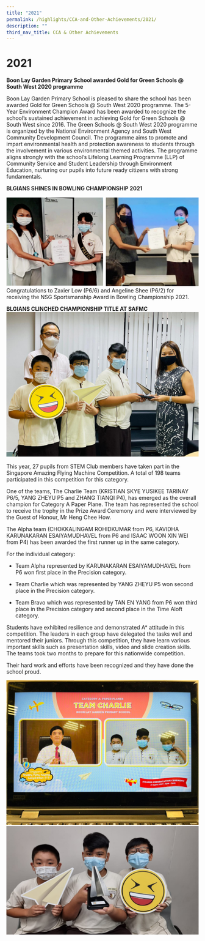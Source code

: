 ```yaml
---
title: "2021"
permalink: /highlights/CCA-and-Other-Achievements/2021/
description: ""
third_nav_title: CCA & Other Achievements
---
```

# 2021
**Boon Lay Garden Primary School awarded Gold for Green Schools @ South West 2020 programme**

Boon Lay Garden Primary School is pleased to share the school has been awarded Gold for Green Schools @ South West 2020 programme. The 5-Year Environment Champion Award has been awarded to recognize the school’s sustained achievement in achieving Gold for Green Schools @ South West since 2016. The Green Schools @ South West 2020 programme is organized by the National Environment Agency and South West Community Development Council. The programme aims to promote and impart environmental health and protection awareness to students through the involvement in various environmental themed activities. The programme aligns strongly with the school’s Lifelong Learning Programme (LLP) of Community Service and Student Leadership through Environment Education, nurturing our pupils into future ready citizens with strong fundamentals.


**BLGIANS SHINES IN BOWLING CHAMPIONSHIP 2021**

![](/images/Screenshot%207.png)
Congratulations to Zaxier Low (P6/6) and Angeline Shee (P6/2) for receiving the NSG Sportsmanship Award in Bowling Championship 2021. 

**BLGIANS CLINCHED CHAMPIONSHIP TITLE AT SAFMC**
![](/images/web1.jpg)

This year, 27 pupils from STEM Club members have taken part in the Singapore Amazing Flying Machine Competition. A total of 198 teams participated in this competition for this category.

 One of the teams, The Charlie Team (KRISTIAN SKYE YUSIKEE TARINAY P6/5, YANG ZHEYU P5 and ZHANG TIANQI P4), has emerged as the overall champion for Category A Paper Plane. The team has represented the school to receive the trophy in the Prize Award Ceremony and were interviewed by the Guest of Honour, Mr Heng Chee How.

 The Alpha team (CHOKKALINGAM ROHIDKUMAR from P6, KAVIDHA KARUNAKARAN ESAIYAMUDHAVEL from P6 and ISAAC WOON XIN WEI from P4) has been awarded the first runner up in the same category.

 For the individual category:

* Team Alpha represented by KARUNAKARAN ESAIYAMUDHAVEL from P6 won first place in the Precision category.

* Team Charlie which was represented by YANG ZHEYU P5 won second place in the Precision category.

* Team Bravo which was represented by TAN EN YANG from P6 won third place in the Precision category and second place in the Time Aloft category.

 Students have exhibited resilience and demonstrated A* attitude in this competition. The leaders in each group have delegated the tasks well and mentored their juniors. Through this competition, they have learn various important skills such as presentation skills, video and slide creation skills. The teams took two months to prepare for this nationwide competition.

 Their hard work and efforts have been recognized and they have done the school proud.
 
 ![](/images/web2.jpg)
 ![](/images/web3.jpg)